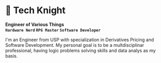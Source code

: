 # 🎲 Tech Knight 

**Engineer of Various Things**   
**`Hardware Nerd` `RPG Master` `Software Developer`**

I'm an Engineer from USP with specialization in Derivatives Pricing and Software Development. My personal goal is to be a multdisciplinar professional, having logic problems solving skills and data analys as my basis.
